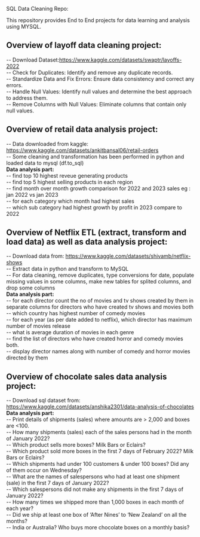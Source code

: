 SQL Data Cleaning Repo:

This repository provides End to End projects for data learning and analysis using MYSQL.


## Overview of layoff data cleaning project:
-- Download Dataset:https://www.kaggle.com/datasets/swaptr/layoffs-2022  
-- Check for Duplicates: Identify and remove any duplicate records.  
-- Standardize Data and Fix Errors: Ensure data consistency and correct any errors.  
-- Handle Null Values: Identify null values and determine the best approach to address them.  
-- Remove Columns with Null Values: Eliminate columns that contain only null values.   

## Overview of retail data analysis project:  
-- Data downloaded from kaggle: https://www.kaggle.com/datasets/ankitbansal06/retail-orders  
-- Some cleaning and transformation has been performed in python and loaded data to mysql (df.to_sql)   
**Data analysis part:**   
-- find top 10 highest reveue generating products     
-- find top 5 highest selling products in each region  
-- find month over month growth comparison for 2022 and 2023 sales eg : jan 2022 vs jan 2023  
-- for each category which month had highest sales   
-- which sub category had highest growth by profit in 2023 compare to 2022  

## Overview of Netflix ETL (extract, transform and load data) as well as data analysis project:   
-- Download data from: https://www.kaggle.com/datasets/shivamb/netflix-shows  
-- Extract data in python and transform to MySQL  
-- For data cleaning, remove duplicates, type conversions for date, populate missing values in some columns, make new tables for splited columns, and drop some columns    
**Data analysis part:**  
-- for each director count the no of movies and tv shows created by them in separate columns for directors who have created tv shows and movies both  
-- which country has highest number of comedy movies   
-- for each year (as per date added to netflix), which director has maximum number of movies release  
-- what is average duration of movies in each genre  
-- find the list of directors who have created horror and comedy movies both.  
-- display director names along with number of comedy and horror movies directed by them   

## Overview of chocolate sales data analysis project:     
-- Download sql dataset from: https://www.kaggle.com/datasets/anshika2301/data-analysis-of-chocolates       
**Data analysis part:**  
-- Print details of shipments (sales) where amounts are > 2,000 and boxes are <100.  
-- How many shipments (sales) each of the sales persons had in the month of January 2022?  
-- Which product sells more boxes? Milk Bars or Eclairs?  
-- Which product sold more boxes in the first 7 days of February 2022? Milk Bars or Eclairs?  
-- Which shipments had under 100 customers & under 100 boxes? Did any of them occur on Wednesday?  
-- What are the names of salespersons who had at least one shipment (sale) in the first 7 days of January 2022?  
-- Which salespersons did not make any shipments in the first 7 days of January 2022?  
-- How many times we shipped more than 1,000 boxes in each month of each year?  
-- Did we ship at least one box of ‘After Nines’ to ‘New Zealand’ on all the months?  
-- India or Australia? Who buys more chocolate boxes on a monthly basis?  